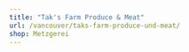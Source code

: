```yaml
---
title: "Tak's Farm Produce & Meat"
url: /vancouver/taks-farm-produce-und-meat/
shop: Metzgerei
---
```

